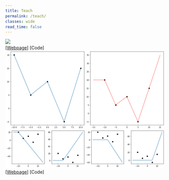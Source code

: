 ```yaml
---
title: Teach
permalink: /teach/
classes: wide
read_time: false
---
```


<div class="pub_row">
  <div class="pub_img">
    <img src="ComputerGraphics2021H/teaser.png">
  </div>
  <div class="pub_txt">
    <title>Computer Graphics I - 2021H</title>
    <links>
      [<a href="ComputerGraphics2021H/L00.couse-info.html">Webpage</a>]
      [Code]
    </links>
  </div>
</div>

<div class="pub_row">
  <div class="pub_img">
    <img src="DeepLearning2021F/teaser.png">
  </div>
  <div class="pub_txt">
    <title>Introduction to Deep Learning - 2021F</title>
    <links>
      [<a href="DeepLearning2021F/L00.couse-info.html">Webpage</a>]
      [Code]
    </links>
  </div>
</div>
